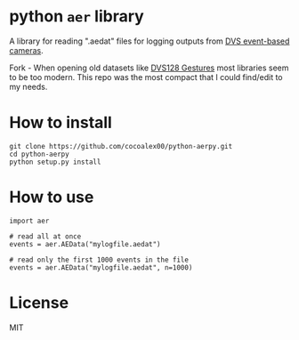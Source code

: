 # python `aer` library

A library for reading ".aedat" files for logging outputs from
[DVS event-based cameras](https://inivation.com/dvs/).

Fork - When opening old datasets like [DVS128 Gestures](https://paperswithcode.com/dataset/dvs128-gesture-dataset) most libraries seem to be too modern. This repo was the most compact that I could find/edit to my needs.

# How to install

```
git clone https://github.com/cocoalex00/python-aerpy.git
cd python-aerpy
python setup.py install
```

# How to use

```
import aer

# read all at once
events = aer.AEData("mylogfile.aedat")

# read only the first 1000 events in the file
events = aer.AEData("mylogfile.aedat", n=1000)

```

# License

MIT
